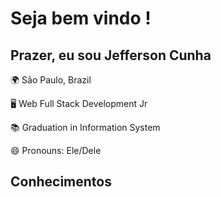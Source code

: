 <h1>Seja bem vindo !</h1>

<h2> Prazer, eu sou Jefferson Cunha</h2>


🌍 São Paulo, Brazil

🖥 Web Full Stack Development Jr

📚 Graduation in Information System

😄 Pronouns: Ele/Dele


<h2>Conhecimentos</h2>


